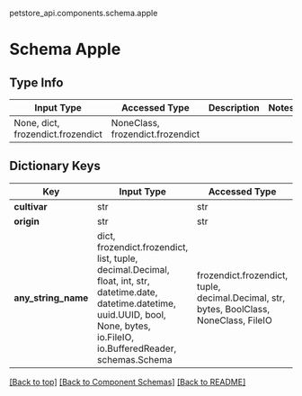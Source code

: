 petstore_api.components.schema.apple
# Schema Apple

## Type Info
Input Type | Accessed Type | Description | Notes
------------ | ------------- | ------------- | -------------
None, dict, frozendict.frozendict | NoneClass, frozendict.frozendict |  |

## Dictionary Keys
Key | Input Type | Accessed Type | Description | Notes
------------ | ------------- | ------------- | ------------- | -------------
**cultivar** | str | str |  |
**origin** | str | str |  | [optional]
**any_string_name** | dict, frozendict.frozendict, list, tuple, decimal.Decimal, float, int, str, datetime.date, datetime.datetime, uuid.UUID, bool, None, bytes, io.FileIO, io.BufferedReader, schemas.Schema | frozendict.frozendict, tuple, decimal.Decimal, str, bytes, BoolClass, NoneClass, FileIO | any string name can be used but the value must be the correct type | [optional]

[[Back to top]](#top) [[Back to Component Schemas]](../../../README.md#Component-Schemas) [[Back to README]](../../../README.md)

